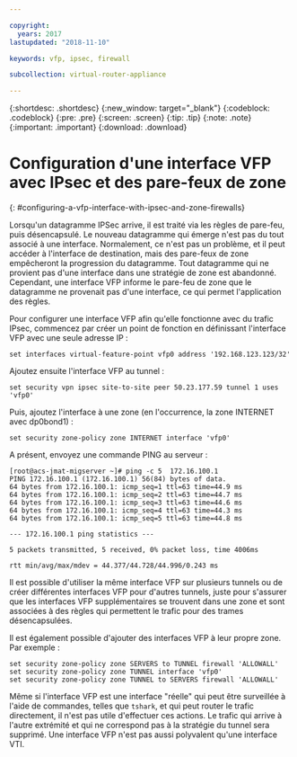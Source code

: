 ```yaml
---

copyright:
  years: 2017
lastupdated: "2018-11-10"

keywords: vfp, ipsec, firewall

subcollection: virtual-router-appliance

---
```


{:shortdesc: .shortdesc}
{:new_window: target="_blank"}
{:codeblock: .codeblock}
{:pre: .pre}
{:screen: .screen}
{:tip: .tip}
{:note: .note}
{:important: .important}
{:download: .download}

# Configuration d'une interface VFP avec IPsec et des pare-feux de zone
{: #configuring-a-vfp-interface-with-ipsec-and-zone-firewalls}

Lorsqu'un datagramme IPSec arrive, il est traité via les règles de pare-feu, puis désencapsulé. Le nouveau datagramme qui émerge n'est pas du tout associé à une interface. Normalement, ce n'est pas un problème, et il peut accéder à l'interface de destination, mais des pare-feux de zone empêcheront la progression du datagramme. Tout datagramme qui ne provient pas d'une interface dans une stratégie de zone est abandonné. Cependant, une interface VFP informe le pare-feu de zone que le datagramme ne provenait pas d'une interface, ce qui permet l'application des règles.

Pour configurer une interface VFP afin qu'elle fonctionne avec du trafic IPsec, commencez par créer un point de fonction en définissant l'interface VFP avec une seule adresse IP :

```
set interfaces virtual-feature-point vfp0 address '192.168.123.123/32'
```

Ajoutez ensuite l'interface VFP au tunnel :

```
set security vpn ipsec site-to-site peer 50.23.177.59 tunnel 1 uses 'vfp0'
```

Puis, ajoutez l'interface à une zone (en l'occurrence, la zone INTERNET avec dp0bond1) :

```
set security zone-policy zone INTERNET interface 'vfp0'
```

A présent, envoyez une commande PING au serveur :

```
[root@acs-jmat-migserver ~]# ping -c 5  172.16.100.1
PING 172.16.100.1 (172.16.100.1) 56(84) bytes of data.
64 bytes from 172.16.100.1: icmp_seq=1 ttl=63 time=44.9 ms
64 bytes from 172.16.100.1: icmp_seq=2 ttl=63 time=44.7 ms
64 bytes from 172.16.100.1: icmp_seq=3 ttl=63 time=44.6 ms
64 bytes from 172.16.100.1: icmp_seq=4 ttl=63 time=44.3 ms
64 bytes from 172.16.100.1: icmp_seq=5 ttl=63 time=44.8 ms

--- 172.16.100.1 ping statistics ---

5 packets transmitted, 5 received, 0% packet loss, time 4006ms

rtt min/avg/max/mdev = 44.377/44.728/44.996/0.243 ms
```

Il est possible d'utiliser la même interface VFP sur plusieurs tunnels ou de créer différentes interfaces VFP pour d'autres tunnels, juste pour s'assurer que les interfaces VFP supplémentaires se trouvent dans une zone et sont associées à des règles qui permettent le trafic pour des trames désencapsulées.

Il est également possible d'ajouter des interfaces VFP à leur propre zone. Par exemple :

```
set security zone-policy zone SERVERS to TUNNEL firewall 'ALLOWALL'
set security zone-policy zone TUNNEL interface 'vfp0'
set security zone-policy zone TUNNEL to SERVERS firewall 'ALLOWALL'
```

Même si l'interface VFP est une interface "réelle" qui peut être surveillée à l'aide de commandes, telles que `tshark`, et qui peut router le trafic directement, il n'est pas utile d'effectuer ces actions. Le trafic qui arrive à l'autre extrémité et qui ne correspond pas à la stratégie du tunnel sera supprimé. Une interface VFP n'est pas aussi polyvalent qu'une interface VTI.
